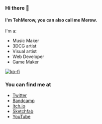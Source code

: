 ### Hi there 👋

<!--
**TehMerow/TehMerow** is a ✨ _special_ ✨ repository because its `README.md` (this file) appears on your GitHub profile.
-->
#### I'm TehMerow, you can also call me Merow.

I'm a: 
- Music Maker 
- 3DCG artist  
- Visual artist 
- Web Developer 
- Game Maker


[![ko-fi](https://ko-fi.com/img/githubbutton_sm.svg)](https://ko-fi.com/Z8Z31DUBF)

### You can find me at 
- [Twitter](https://twitter.com/Tehmerow)
- [Bandcamp](https://tehmerow.bandcamp.com/)
- [Itch.io](https://tehmerow.itch.io/)
- [Sketchfab](https://sketchfab.com/TehMerow)
- [YouTube](https://www.youtube.com/channel/UCHZya0ampSihYUbATYJxGGg)
